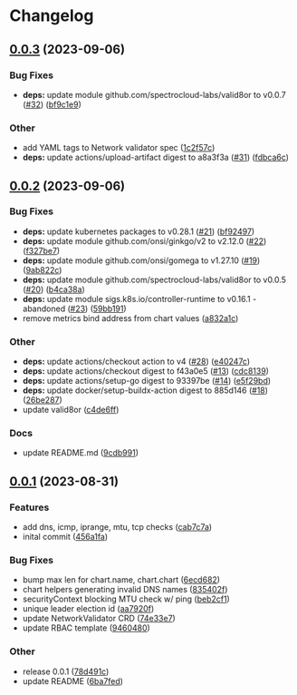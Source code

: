 # Changelog

## [0.0.3](https://github.com/spectrocloud-labs/valid8or-plugin-network/compare/v0.0.2...v0.0.3) (2023-09-06)


### Bug Fixes

* **deps:** update module github.com/spectrocloud-labs/valid8or to v0.0.7 ([#32](https://github.com/spectrocloud-labs/valid8or-plugin-network/issues/32)) ([bf9c1e9](https://github.com/spectrocloud-labs/valid8or-plugin-network/commit/bf9c1e907c1f5e25a9897a40af98fbf010826477))


### Other

* add YAML tags to Network validator spec ([1c2f57c](https://github.com/spectrocloud-labs/valid8or-plugin-network/commit/1c2f57c3b628d99e00ce5883a56c0e17e0c782fd))
* **deps:** update actions/upload-artifact digest to a8a3f3a ([#31](https://github.com/spectrocloud-labs/valid8or-plugin-network/issues/31)) ([fdbca6c](https://github.com/spectrocloud-labs/valid8or-plugin-network/commit/fdbca6cc4ac02320f82110134c60b0bf095fbda2))

## [0.0.2](https://github.com/spectrocloud-labs/valid8or-plugin-network/compare/v0.0.1...v0.0.2) (2023-09-06)


### Bug Fixes

* **deps:** update kubernetes packages to v0.28.1 ([#21](https://github.com/spectrocloud-labs/valid8or-plugin-network/issues/21)) ([bf92497](https://github.com/spectrocloud-labs/valid8or-plugin-network/commit/bf92497bb01aeb674af92943154050c88b366b61))
* **deps:** update module github.com/onsi/ginkgo/v2 to v2.12.0 ([#22](https://github.com/spectrocloud-labs/valid8or-plugin-network/issues/22)) ([f327be7](https://github.com/spectrocloud-labs/valid8or-plugin-network/commit/f327be73080ee2f51597473e6b138bdb1a8f5e58))
* **deps:** update module github.com/onsi/gomega to v1.27.10 ([#19](https://github.com/spectrocloud-labs/valid8or-plugin-network/issues/19)) ([9ab822c](https://github.com/spectrocloud-labs/valid8or-plugin-network/commit/9ab822c231aa63c538cc95369bfffeb2231a21b0))
* **deps:** update module github.com/spectrocloud-labs/valid8or to v0.0.5 ([#20](https://github.com/spectrocloud-labs/valid8or-plugin-network/issues/20)) ([b4ca38a](https://github.com/spectrocloud-labs/valid8or-plugin-network/commit/b4ca38a579bb2e46819268c3e8a84c9557c1edd8))
* **deps:** update module sigs.k8s.io/controller-runtime to v0.16.1 - abandoned ([#23](https://github.com/spectrocloud-labs/valid8or-plugin-network/issues/23)) ([59bb191](https://github.com/spectrocloud-labs/valid8or-plugin-network/commit/59bb191f3a812a6efdc392db6424448f957c95bd))
* remove metrics bind address from chart values ([a832a1c](https://github.com/spectrocloud-labs/valid8or-plugin-network/commit/a832a1cf1b2bc9c357c87c3a15797e6f6b137aa7))


### Other

* **deps:** update actions/checkout action to v4 ([#28](https://github.com/spectrocloud-labs/valid8or-plugin-network/issues/28)) ([e40247c](https://github.com/spectrocloud-labs/valid8or-plugin-network/commit/e40247c45192ac25c6a0fd1c1d2d282821eee3e3))
* **deps:** update actions/checkout digest to f43a0e5 ([#13](https://github.com/spectrocloud-labs/valid8or-plugin-network/issues/13)) ([cdc8139](https://github.com/spectrocloud-labs/valid8or-plugin-network/commit/cdc81390456334988680ca43cf831255af4f71cb))
* **deps:** update actions/setup-go digest to 93397be ([#14](https://github.com/spectrocloud-labs/valid8or-plugin-network/issues/14)) ([e5f29bd](https://github.com/spectrocloud-labs/valid8or-plugin-network/commit/e5f29bd94cd5cf93166c92161974ed42bda2303e))
* **deps:** update docker/setup-buildx-action digest to 885d146 ([#18](https://github.com/spectrocloud-labs/valid8or-plugin-network/issues/18)) ([26be287](https://github.com/spectrocloud-labs/valid8or-plugin-network/commit/26be28723eae14ac0ff0a4a2b95c97c17c051c8e))
* update valid8or ([c4de6ff](https://github.com/spectrocloud-labs/valid8or-plugin-network/commit/c4de6ffab4458eebbc61adeb713fcba0e164ad76))


### Docs

* update README.md ([9cdb991](https://github.com/spectrocloud-labs/valid8or-plugin-network/commit/9cdb9919345312ca9e52d751ff41cdc102957486))

## [0.0.1](https://github.com/spectrocloud-labs/valid8or-plugin-network/compare/v0.0.1...v0.0.1) (2023-08-31)


### Features

* add dns, icmp, iprange, mtu, tcp checks ([cab7c7a](https://github.com/spectrocloud-labs/valid8or-plugin-network/commit/cab7c7a34d6815572c3c37eeb799fca887ed850b))
* inital commit ([456a1fa](https://github.com/spectrocloud-labs/valid8or-plugin-network/commit/456a1faf45afb45c2604efbd4bae9872e8aa8e1b))


### Bug Fixes

* bump max len for chart.name, chart.chart ([6ecd682](https://github.com/spectrocloud-labs/valid8or-plugin-network/commit/6ecd682053f99f6a6ec5a3a5caee55678163f66a))
* chart helpers generating invalid DNS names ([835402f](https://github.com/spectrocloud-labs/valid8or-plugin-network/commit/835402fc427e623fad8df635cb6fd0c5e0d4045d))
* securityContext blocking MTU check w/ ping ([beb2cf1](https://github.com/spectrocloud-labs/valid8or-plugin-network/commit/beb2cf1d940aeb6d3d07b022eb81e4c284e01da1))
* unique leader election id ([aa7920f](https://github.com/spectrocloud-labs/valid8or-plugin-network/commit/aa7920f45de86c85f9f05c96ecdada68a8f02780))
* update NetworkValidator CRD ([74e33e7](https://github.com/spectrocloud-labs/valid8or-plugin-network/commit/74e33e70d71441a4c0eaa2f28c1668bcc0e8a4fd))
* update RBAC template ([9460480](https://github.com/spectrocloud-labs/valid8or-plugin-network/commit/94604808b1a0c89fcaed5ef4c2c6c1dfe8fea250))


### Other

* release 0.0.1 ([78d491c](https://github.com/spectrocloud-labs/valid8or-plugin-network/commit/78d491cda744e2048673c912169539cc31b27d2f))
* update README ([6ba7fed](https://github.com/spectrocloud-labs/valid8or-plugin-network/commit/6ba7fed3c0e0c18ccfafe6a836f868a11f69b228))
